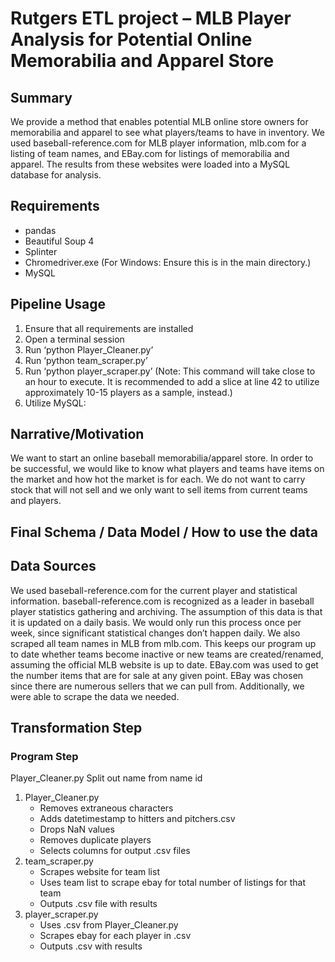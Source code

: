 # Rutgers ETL project – MLB Player Analysis for Potential Online Memorabilia and Apparel Store

## Summary
We provide a method that enables potential MLB online store owners for memorabilia and apparel to see what players/teams to have in inventory.  We used baseball-reference.com for MLB player information, mlb.com for a listing of team names, and EBay.com for listings of memorabilia and apparel.  The results from these websites were loaded into a MySQL database for analysis. 

## Requirements
- pandas
- Beautiful Soup 4
- Splinter
- Chromedriver.exe (For Windows: Ensure this is in the main directory.)
- MySQL

## Pipeline Usage
1.	Ensure that all requirements are installed
2.	Open a terminal session
3.	Run ‘python Player_Cleaner.py’
4.	Run ‘python team_scraper.py’
5.	Run ‘python player_scraper.py’ (Note: This command will take close to an hour to execute. It is recommended to add a slice at 			line 42 to utilize approximately 10-15 players as a sample, instead.)
6.	Utilize MySQL:

## Narrative/Motivation
We want to start an online baseball memorabilia/apparel store. In order to be successful, we would like to know what players and teams have items on the market and how hot the market is for each. We do not want to carry stock that will not sell and we only want to sell items from current teams and players.


## Final Schema / Data Model / How  to use the data

## Data Sources
We used baseball-reference.com for the current player and statistical information.  baseball-reference.com is recognized as a leader in baseball player statistics gathering and archiving.  The assumption of this data is that it is updated on a daily basis.  We would only run this process once per week, since significant statistical changes don’t happen daily.  We also scraped all team names in MLB from mlb.com. This keeps our program up to date whether teams become inactive or new teams are created/renamed, assuming the official MLB website is up to date. EBay.com was used to get the number items that are for sale at any given point.  EBay was chosen since there are numerous sellers that we can pull from.  Additionally, we were able to scrape the data we needed.

## Transformation Step
### Program								Step
Player_Cleaner.py	Split out name from name id

1. Player_Cleaner.py
	- Removes extraneous characters
	- Adds datetimestamp to hitters and pitchers.csv
	- Drops NaN values
	- Removes duplicate players
	- Selects columns for output .csv files
2. team_scraper.py
	- Scrapes website for team list
	- Uses team list to scrape ebay for total number of listings for that team
	- Outputs .csv file with results
3. player_scraper.py
	- Uses .csv from Player_Cleaner.py
	- Scrapes ebay for each player in .csv
	- Outputs .csv with results
